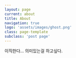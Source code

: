 ```yaml
---
layout: page
current: about
title: About
navigation: true
logo: 'assets/images/ghost.png'
class: page-template
subclass: 'post page'
---
```

이직한다... 의미있는걸 하고싶다.
<!-- 
블로그를 작성하게 된 계기는 < 2020 백엔드 개발자 로드맵 >을 우연히 본 것이다. 
이미 많은 사람들이 알고 있고 따라가고 있는 로드맵이라 무턱대고 시작했다. 
시작해보니 내용을 찾기도 힘들고, 막상 힘들게 찾아 이해하여도 돌아서면 까먹는터라 기록이 필요할 것 같아서 블로그에 남기기로 했다. 

![2020 백엔드 로드맵](../assets/built/images/backend_roadmap.png){: width="80%" height="80%"}

로드맵을 보니, 모두 해야하나 싶고 아주 막막하지 않나? 그런데 누군가 그러더라. 
> 다 해낼 자신 없으면 포기해라. 다른 길을 선택하는 것이 더 옳다.

내가 가진 장점이라고는 남들보다 좀 더 열심히 하는 거니까 포기하지 않고 끝까지 시작해보려 한다.
얼마나 완벽하게 해낼 수 있을지 모르겠지만, 반드시 성장은 할테니까!

나름 학교에서 다른 공학을 배우던 것 보다 훨씬 재밌다. -->